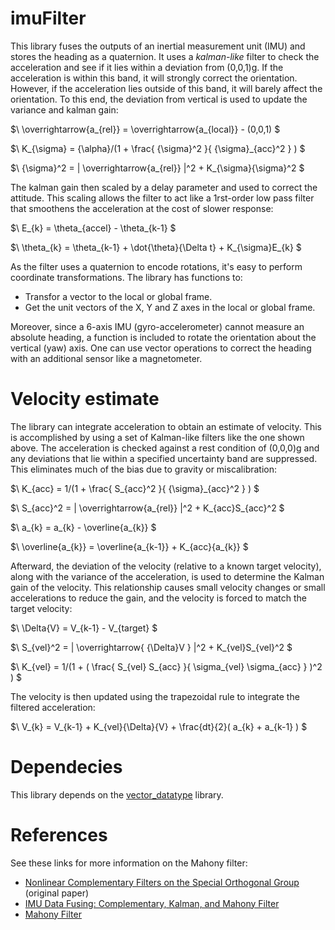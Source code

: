 # imuFilter
This library fuses the outputs of an inertial measurement unit (IMU) and stores the heading as a quaternion. It uses a _kalman-like_ filter to check the acceleration and see if it lies within a deviation from (0,0,1)g. If the acceleration is within this band, it will strongly correct the orientation. However, if the acceleration lies outside of this band, it will barely affect the orientation. To this end, the deviation from vertical is used to update the variance and kalman gain: 

$\ \overrightarrow{a_{rel}} = \overrightarrow{a_{local}} - (0,0,1) $

$\ K_{\sigma} = {\alpha}/(1 + \frac{ {\sigma}^2 }{ {\sigma}_{acc}^2 } ) $

$\ {\sigma}^2 = | \overrightarrow{a_{rel}} |^2 + K_{\sigma}{\sigma}^2 $ 

The kalman gain then scaled by a delay parameter and used to correct the attitude. This scaling allows the filter to act like a 1rst-order low pass filter that smoothens the acceleration at the cost of slower response: 

$\ E_{k} = \theta_{accel} - \theta_{k-1} $

$\ \theta_{k} = \theta_{k-1} + \dot{\theta}{\Delta t} + K_{\sigma}E_{k} $

As the filter uses a quaternion to encode rotations, it's easy to perform coordinate transformations. The library has functions to:
- Transfor a vector to the local or global frame.
- Get the unit vectors of the X, Y and Z axes in the local or global frame.

Moreover, since a 6-axis IMU (gyro-accelerometer) cannot measure an absolute heading, a function is included to rotate the orientation about the vertical (yaw) axis. One can use vector operations to correct the heading with an additional sensor like a magnetometer.

# Velocity estimate
The library can integrate acceleration to obtain an estimate of velocity. This is accomplished by using a set of Kalman-like filters like the one shown above. The acceleration is checked against a rest condition of (0,0,0)g and any deviations that lie within a specified uncertainty band are suppressed. This eliminates much of the bias due to gravity or miscalibration:

$\ K_{acc} = 1/(1 + \frac{ S_{acc}^2 }{ {\sigma}_{acc}^2 } ) $

$\ S_{acc}^2 = | \overrightarrow{a_{rel}} |^2 + K_{acc}S_{acc}^2 $ 

$\ a_{k} = a_{k} - \overline{a_{k}} $

$\ \overline{a_{k}} = \overline{a_{k-1}} + K_{acc}{a_{k}} $

Afterward, the deviation of the velocity (relative to a known target velocity), along with the variance of the acceleration, is used to determine the Kalman gain of the velocity. This relationship causes small velocity changes or small accelerations to reduce the gain, and the velocity is forced to match the target velocity:  

$\ \Delta{V} = V_{k-1} - V_{target} $

$\ S_{vel}^2 = | \overrightarrow{ {\Delta}V } |^2 + K_{vel}S_{vel}^2 $ 

$\ K_{vel} = 1/(1 + ( \frac{ S_{vel} S_{acc} }{ \sigma_{vel} \sigma_{acc} } )^2 ) $

The velocity is then updated using the trapezoidal rule to integrate the filtered acceleration:

$\ V_{k} = V_{k-1} + K_{vel}{\Delta}{V} + \frac{dt}{2}( a_{k} + a_{k-1} ) $

# Dependecies
This library depends on the [vector_datatype](https://github.com/RCmags/vector_datatype) library.

# References
See these links for more information on the Mahony filter:
- [Nonlinear Complementary Filters on the Special
Orthogonal Group](https://hal.archives-ouvertes.fr/hal-00488376/document) (original paper)
- [IMU Data Fusing: Complementary, Kalman, and Mahony Filter](http://www.olliw.eu/2013/imu-data-fusing/#chapter23)
- [Mahony Filter](https://nitinjsanket.github.io/tutorials/attitudeest/mahony)
